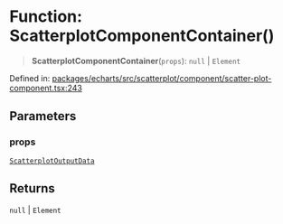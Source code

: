 # Function: ScatterplotComponentContainer()

> **ScatterplotComponentContainer**(`props`): `null` \| `Element`

Defined in: [packages/echarts/src/scatterplot/component/scatter-plot-component.tsx:243](https://github.com/GeoDaCenter/openassistant/blob/994a31d776db171047aa7cd650eb798b5317f644/packages/echarts/src/scatterplot/component/scatter-plot-component.tsx#L243)

## Parameters

### props

[`ScatterplotOutputData`](../type-aliases/ScatterplotOutputData.md)

## Returns

`null` \| `Element`
